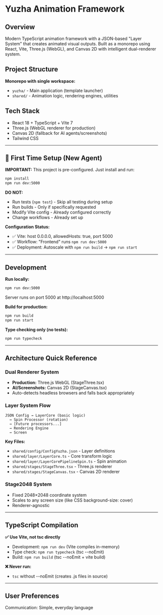 # Yuzha Animation Framework

## Overview

Modern TypeScript animation framework with a JSON-based "Layer System" that creates animated visual outputs. Built as a monorepo using React, Vite, Three.js (WebGL), and Canvas 2D with intelligent dual-renderer system.

## Project Structure

**Monorepo with single workspace:**
- `yuzha/` - Main application (template launcher)
- `shared/` - Animation logic, rendering engines, utilities

## Tech Stack

- React 18 + TypeScript + Vite 7
- Three.js (WebGL renderer for production)
- Canvas 2D (fallback for AI agents/screenshots)
- Tailwind CSS

---

## 🚀 First Time Setup (New Agent)

**IMPORTANT:** This project is pre-configured. Just install and run:

```bash
npm install
npm run dev:5000
```

**DO NOT:**
- Run tests (`npm test`) - Skip all testing during setup
- Run builds - Only if specifically requested
- Modify Vite config - Already configured correctly
- Change workflows - Already set up

**Configuration Status:**
- ✅ Vite: host 0.0.0.0, allowedHosts: true, port 5000
- ✅ Workflow: "Frontend" runs `npm run dev:5000`
- ✅ Deployment: Autoscale with `npm run build` → `npm run start`

---

## Development

**Run locally:**
```bash
npm run dev:5000
```
Server runs on port 5000 at http://localhost:5000

**Build for production:**
```bash
npm run build
npm run start
```

**Type checking only (no tests):**
```bash
npm run typecheck
```

---

## Architecture Quick Reference

### Dual Renderer System
- **Production:** Three.js WebGL (StageThree.tsx)
- **AI/Screenshots:** Canvas 2D (StageCanvas.tsx)
- Auto-detects headless browsers and falls back appropriately

### Layer System Flow
```
JSON Config → LayerCore (basic logic)
  → Spin Processor (rotation)
  → [Future processors...]
  → Rendering Engine
  → Screen
```

**Key Files:**
- `shared/config/ConfigYuzha.json` - Layer definitions
- `shared/layer/LayerCore.ts` - Core transform logic
- `shared/layer/LayerCorePipelineSpin.ts` - Spin animation
- `shared/stages/StageThree.tsx` - Three.js renderer
- `shared/stages/StageCanvas.tsx` - Canvas 2D renderer

### Stage2048 System
- Fixed 2048×2048 coordinate system
- Scales to any screen size (like CSS background-size: cover)
- Renderer-agnostic

---

## TypeScript Compilation

**✅ Use Vite, not tsc directly**
- Development: `npm run dev` (Vite compiles in-memory)
- Type check: `npm run typecheck` (tsc --noEmit)
- Build: `npm run build` (tsc --noEmit + vite build)

**❌ Never run:**
- `tsc` without --noEmit (creates .js files in source)

---

## User Preferences

Communication: Simple, everyday language
